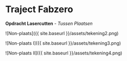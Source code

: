 # Traject Fabzero


**Opdracht Lasercutten** - *Tussen Plaatsen*

![Non-plaats]({{ site.baseurl }}/assets/tekening2.png)

![Non-plaats I]({{ site.baseurl }}/assets/tekening3.png)

![Non-plaats II]({{ site.baseurl }}/assets/tekening4.png)

